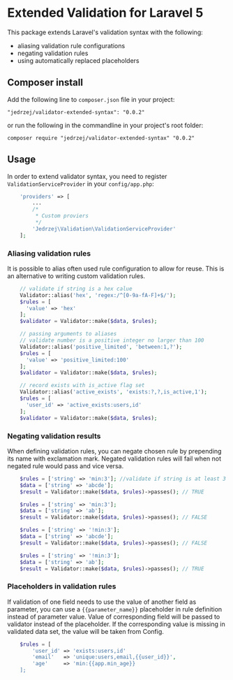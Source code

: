 # Extended Validation for Laravel 5

This package extends Laravel's validation syntax with the following:

- aliasing validation rule configurations
- negating validation rules
- using automatically replaced placeholders

## Composer install

Add the following line to `composer.json` file in your project:

    "jedrzej/validator-extended-syntax": "0.0.2"

or run the following in the commandline in your project's root folder:

    composer require "jedrzej/validator-extended-syntax" "0.0.2"

## Usage

In order to extend validator syntax, you need to register `ValidationServiceProvider` in your `config/app.php`:

```php
    'providers' => [
        ...
        /*
         * Custom proviers
         */
        'Jedrzej\Validation\ValidationServiceProvider'
    ];
```

### Aliasing validation rules

It is possible to alias often used rule configuration to allow for reuse. This is an alternative to writing custom validation rules.

```php
    // validate if string is a hex calue
    Validator::alias('hex', 'regex:/^[0-9a-fA-F]+$/');
    $rules = [
      'value' => 'hex'
    ];
    $validator = Validator::make($data, $rules);

    // passing arguments to aliases
    // validate number is a positive integer no larger than 100
    Validator::alias('positive_limited', 'between:1,?');
    $rules = [
      'value' => 'positive_limited:100'
    ];
    $validator = Validator::make($data, $rules);

    // record exists with is_active flag set
    Validator::alias('active_exists', 'exists:?,?,is_active,1');
    $rules = [
      'user_id' => 'active_exists:users,id'
    ];
    $validator = Validator::make($data, $rules);
```

### Negating validation results

When defining validation rules, you can negate chosen rule by prepending its name with exclamation mark.
Negated validation rules will fail when not negated rule would pass and vice versa.

```php
    $rules = ['string' => 'min:3']; //validate if string is at least 3 characters long
    $data = ['string' => 'abcde'];
    $result = Validator::make($data, $rules)->passes(); // TRUE

    $rules = ['string' => 'min:3'];
    $data = ['string' => 'ab'];
    $result = Validator::make($data, $rules)->passes(); // FALSE

    $rules = ['string' => '!min:3'];
    $data = ['string' => 'abcde'];
    $result = Validator::make($data, $rules)->passes(); // FALSE

    $rules = ['string' => '!min:3'];
    $data = ['string' => 'ab'];
    $result = Validator::make($data, $rules)->passes(); // TRUE
```

### Placeholders in validation rules

If validation of one field needs to use the value of another field as parameter, you can use a `{{parameter_name}}` placeholder in rule definition instead of parameter value.
Value of corresponding field will be passed to validator instead of the placeholder. If the corresponding value is missing in
validated data set, the value will be taken from Config.

```php
    $rules = [
        'user_id' => 'exists:users,id'
        'email'   => 'unique:users,email,{{user_id}}',
        'age'     => 'min:{{app.min_age}}
    ];
```